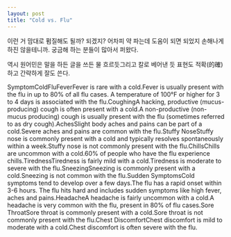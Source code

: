 ```yaml
---
layout: post
title: "Cold vs. Flu"
---
```


이런 거 맘대로 펌질해도 될까? 되겠지? 어차피 약 파는데 도움이 되면 되었지 손해나게 하진 않을테니까.
궁금해 하는 분들이 많아서 퍼왔다.

역시 원어민은 말을 하든 글을 쓰든 물 흐르듯그리고 칼로 베어낸 듯 표현도 적확(的確)하고 간략하게 잘도 쓴다.


SymptomColdFluFeverFever is rare with a cold.Fever is usually present with the flu in up to 80% of all flu cases. A temperature of 100°F or higher for 3 to 4 days is associated with the flu.CoughingA hacking, productive (mucus- producing) cough is often present with a cold.A non-productive (non-mucus producing) cough is usually present with the flu (sometimes referred to as dry cough).AchesSlight body aches and pains can be part of a cold.Severe aches and pains are common with the flu.Stuffy NoseStuffy nose is commonly present with a cold and typically resolves spontaneously within a week.Stuffy nose is not commonly present with the flu.ChillsChills are uncommon with a cold.60% of people who have the flu experience chills.TirednessTiredness is fairly mild with a cold.Tiredness is moderate to severe with the flu.SneezingSneezing is commonly present with a cold.Sneezing is not common with the flu.Sudden SymptomsCold symptoms tend to develop over a few days.The flu has a rapid onset within 3-6 hours. The flu hits hard and includes sudden symptoms like high fever, aches and pains.HeadacheA headache is fairly uncommon with a cold.A headache is very common with the flu, present in 80% of flu cases.Sore ThroatSore throat is commonly present with a cold.Sore throat is not commonly present with the flu.Chest DiscomfortChest discomfort is mild to moderate with a cold.Chest discomfort is often severe with the flu.

